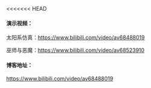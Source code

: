 <<<<<<< HEAD




#### 演示视频：

太阳系仿真：<https://www.bilibili.com/video/av68488019>

巫师与恶魔：<https://www.bilibili.com/video/av68523910>

#### 博客地址：

<https://www.bilibili.com/video/av68488019>


